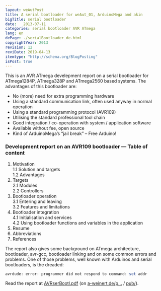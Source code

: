 ```yaml
---
layout: weAutPost
title: A serial bootloader for weAut_01, ArduinoMega and akin
bigTitle: serial bootloader
date:   2013-07-11
categories: serial bootloader AVR ATmega
lang: en
dePage: ./serialBootloader_de.html 
copyrightYear: 2013
revision: 12
reviDate: 2019-04-13
itemtype: "http://schema.org/BlogPosting"
isPost: true
---
```


This is an AVR ATmega develepment report on a serial bootloader for 
ATmega1284P, ATmega328P and ATmega2560 based systems. The advantages of this bootloader are:

- No (more) need for extra programming hardware
- Using a standard communication link, often used anyway in normal operation
- Using a standard programming protocol (AVR109)
- Utilising the standard professional tool chain
- Good integration / co-operation with system / application software
- Available without fee, open source
- Kind of ArduinoMega’s “jail break” – Free Arduino!


### Development report on an AVR109 bootloader — Table of content
1. Motivation<br />
   1.1   Solution and targets<br />
   1.2   Advantages
2. Targets<br />
   2.1   Modules<br />
   2.2   Controllers
3. Bootloader operation<br />
   3.1   Entering and leaving<br />
   3.2   Features and limitations
4. Bootloader integration<br />
   4.1  Initialisation and services<br />
   4.2   Using bootloader functions and variables in the application
5.   Resume
6.   Abbreviations
7.   References

The report also gives some background on ATmega architecture, bootloader, 
avr-gcc, bootloader linking and on some common errors and problems. One of 
those problems, well known with Arduinos and serial bootloaders, is the 
dreaded: 
```powershell
avrdude: error: programmer did not respond to command: set addr
```
Read the report at [AVRserBootl.pdf](https://a-weinert.de/pub/AVRserBootl.pdf "full paper") (on
[a-weinert.de/p...](https://a-weinert.de/publication_en.html "some of Albrecht's publications") 
/ [pub/](https://a-weinert.de/pub/ "publications download")).
